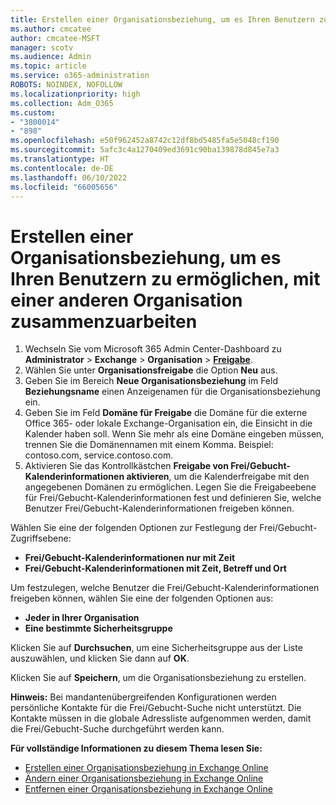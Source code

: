 ```yaml
---
title: Erstellen einer Organisationsbeziehung, um es Ihren Benutzern zu ermöglichen, mit einer anderen Organisation zusammenzuarbeiten
ms.author: cmcatee
author: cmcatee-MSFT
manager: scotv
ms.audience: Admin
ms.topic: article
ms.service: o365-administration
ROBOTS: NOINDEX, NOFOLLOW
ms.localizationpriority: high
ms.collection: Adm_O365
ms.custom:
- "3800014"
- "898"
ms.openlocfilehash: e50f962452a8742c12df8bd5485fa5e5048cf190
ms.sourcegitcommit: 5afc3c4a1270409ed3691c90ba139878d845e7a3
ms.translationtype: HT
ms.contentlocale: de-DE
ms.lasthandoff: 06/10/2022
ms.locfileid: "66005656"
---
```

# <a name="create-an-organization-relationship-to-allow-your-users-to-collaborate-with-another-organization"></a>Erstellen einer Organisationsbeziehung, um es Ihren Benutzern zu ermöglichen, mit einer anderen Organisation zusammenzuarbeiten

1. Wechseln Sie vom Microsoft 365 Admin Center-Dashboard zu **Administrator** >  **Exchange** > **Organisation** > [**Freigabe**](https://admin.exchange.microsoft.com/#/sharing).
1. Wählen Sie unter **Organisationsfreigabe** die Option **Neu** aus.
1. Geben Sie im Bereich **Neue Organisationsbeziehung** im Feld **Beziehungsname** einen Anzeigenamen für die Organisationsbeziehung ein.
1. Geben Sie im Feld **Domäne für Freigabe** die Domäne für die externe Office 365- oder lokale Exchange-Organisation ein, die Einsicht in die Kalender haben soll. Wenn Sie mehr als eine Domäne eingeben müssen, trennen Sie die Domänennamen mit einem Komma. Beispiel: contoso.com, service.contoso.com.
1. Aktivieren Sie das Kontrollkästchen **Freigabe von Frei/Gebucht-Kalenderinformationen aktivieren**, um die Kalenderfreigabe mit den angegebenen Domänen zu ermöglichen. Legen Sie die Freigabeebene für Frei/Gebucht-Kalenderinformationen fest und definieren Sie, welche Benutzer Frei/Gebucht-Kalenderinformationen freigeben können.  

Wählen Sie eine der folgenden Optionen zur Festlegung der Frei/Gebucht-Zugriffsebene:

- **Frei/Gebucht-Kalenderinformationen nur mit Zeit**
- **Frei/Gebucht-Kalenderinformationen mit Zeit, Betreff und Ort**  

 Um festzulegen, welche Benutzer die Frei/Gebucht-Kalenderinformationen freigeben können, wählen Sie eine der folgenden Optionen aus:

- **Jeder in Ihrer Organisation**
- **Eine bestimmte Sicherheitsgruppe**  

Klicken Sie auf **Durchsuchen**, um eine Sicherheitsgruppe aus der Liste auszuwählen, und klicken Sie dann auf **OK**.

Klicken Sie auf **Speichern**, um die Organisationsbeziehung zu erstellen.  

**Hinweis:** Bei mandantenübergreifenden Konfigurationen werden persönliche Kontakte für die Frei/Gebucht-Suche nicht unterstützt. Die Kontakte müssen in die globale Adressliste aufgenommen werden, damit die Frei/Gebucht-Suche durchgeführt werden kann.

**Für vollständige Informationen zu diesem Thema lesen Sie:**

- [Erstellen einer Organisationsbeziehung in Exchange Online](https://docs.microsoft.com/exchange/sharing/organization-relationships/create-an-organization-relationship)
- [Ändern einer Organisationsbeziehung in Exchange Online](https://docs.microsoft.com/exchange/sharing/organization-relationships/modify-an-organization-relationship)
- [Entfernen einer Organisationsbeziehung in Exchange Online](https://docs.microsoft.com/exchange/sharing/organization-relationships/remove-an-organization-relationship)
